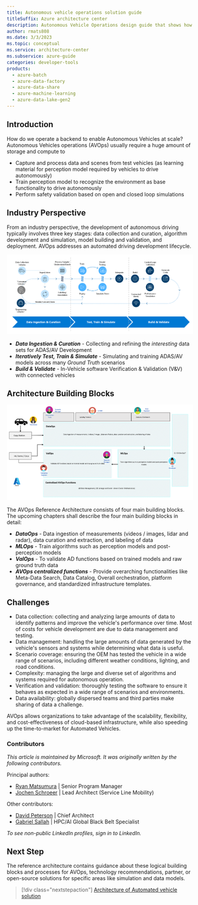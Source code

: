 ```yaml
---
title: Autonomous vehicle operations solution guide
titleSuffix: Azure architecture center
description: Autonomous Vehicle Operations design guide that shows how one would use Azure services to build Automated driving solution
author: rmats808
ms.date: 3/3/2023
ms.topic: conceptual
ms.service: architecture-center
ms.subservice: azure-guide
categories: developer-tools
products:
  - azure-batch
  - azure-data-factory
  - azure-data-share
  - azure-machine-learning
  - azure-data-lake-gen2
---
```

## Introduction
How do we operate a backend to enable Autonomous Vehicles at scale? 
Autonomous Vehicles operations (AVOps) usually require a huge amount of storage and compute to
- Capture and process data and scenes from test vehicles (as learning material for perception model required by vehicles to drive autonomously) 
- Train perception model to recognize the environment as base functionality to drive autonomously 
- Perform safety validation based on open and closed loop simulations

## Industry Perspective
From an industry perspective, the development of autonomous driving typically involves three key stages: data collection and curation, algorithm development and simulation, model building and validation, and deployment. AVOps addresses an automated driving development lifecycle.  

![AV Development lifecycle](..\media\marketing-arch.png)

- ***Data Ingestion & Curation*** - Collecting and refining the *interesting* data sets for ADAS/AV Development
- ***Iteratively Test, Train & Simulate*** - Simulating and training ADAS/AV models across many *Ground Truth* scenarios
- ***Build & Validate*** - In-Vehicle software Verification & Validation (V&V) with connected vehicles

## Architecture Building Blocks
![AV Development lifecycle](..\media\avops-design-guide-arch.png)

The AVOps Reference Architecture consists of four main building blocks.  The upcoming chapters shall describe the four main building blocks in detail:

- ***DataOps*** - Data ingestion of measurements (videos / images, lidar and radar), data curation and extraction, and labeling of data
- ***MLOps*** - Train algorithms such as perception models and post-perception models
- ***ValOps*** - To validate AD functions based on trained models and raw ground truth data
- ***AVOps centralized functions*** - Provide overarching functionalities like Meta-Data Search, Data Catalog, Overall orchestration, platform governance, and standardized infrastructure templates.

## Challenges

- Data collection: collecting and analyzing large amounts of data to identify patterns and improve the vehicle's performance over time.  Most of costs for vehicle development are due to data management and testing.
- Data management: handling the large amounts of data generated by the vehicle's sensors and systems while determining what data is useful.
- Scenario coverage: ensuring the OEM has tested the vehicle in a wide range of scenarios, including different weather conditions, lighting, and road conditions.
- Complexity: managing the large and diverse set of algorithms and systems required for autonomous operation.
- Verification and validation: thoroughly testing the software to ensure it behaves as expected in a wide range of scenarios and environments.
- Data availability:  globally dispersed teams and third parties make sharing of data a challenge.

AVOps allows organizations to take advantage of the scalability, flexibility, and cost-effectiveness of cloud-based infrastructure, while also speeding up the time-to-market for Automated Vehicles. 

### Contributors 
*This article is maintained by Microsoft. It was originally written by the following contributors.*

Principal authors: 

 - [Ryan Matsumura](https://www.linkedin.com/in/ryan-matsumura-4167257b/) | Senior Program Manager
 - [Jochen Schroeer](https://www.linkedin.com/in/jochen-schroeer/) | Lead Architect (Service Line Mobility)

Other contributors: 

 - [David Peterson](https://www.linkedin.com/in/david-peterson-64456021/) | Chief Architect
 - [Gabriel Sallah](https://www.linkedin.com/in/gabrielsallah/) | HPC/AI Global Black Belt Specialist

*To see non-public LinkedIn profiles, sign in to LinkedIn.*

## Next Step
The reference architecture contains guidance about these logical building blocks and processes for AVOps, technology recommendations, partner, or open-source solutions for specific areas like simulation and data models. 

> [!div class="nextstepaction"] 
> [Architecture of Automated vehicle solution](avops-reference-architecture.yml)
